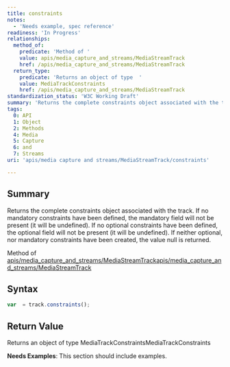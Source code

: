 ```yaml
---
title: constraints
notes:
  - 'Needs example, spec reference'
readiness: 'In Progress'
relationships:
  method_of:
    predicate: 'Method of '
    value: apis/media_capture_and_streams/MediaStreamTrack
    href: /apis/media_capture_and_streams/MediaStreamTrack
  return_type:
    predicate: 'Returns an object of type  '
    value: MediaTrackConstraints
    href: /apis/media_capture_and_streams/MediaStreamTrack
standardization_status: 'W3C Working Draft'
summary: 'Returns the complete constraints object associated with the track. If no mandatory constraints have been defined, the mandatory field will not be present (it will be undefined). If no optional constraints have been defined, the optional field will not be present (it will be undefined). If neither optional, nor mandatory constraints have been created, the value null is returned.'
tags:
  0: API
  1: Object
  2: Methods
  4: Media
  5: Capture
  6: and
  7: Streams
uri: 'apis/media capture and streams/MediaStreamTrack/constraints'

---
```

## <span>Summary</span>

Returns the complete constraints object associated with the track. If no mandatory constraints have been defined, the mandatory field will not be present (it will be undefined). If no optional constraints have been defined, the optional field will not be present (it will be undefined). If neither optional, nor mandatory constraints have been created, the value null is returned.

Method of [apis/media\_capture\_and\_streams/MediaStreamTrack](/apis/media_capture_and_streams/MediaStreamTrack)[apis/media\_capture\_and\_streams/MediaStreamTrack](/apis/media_capture_and_streams/MediaStreamTrack)

## <span>Syntax</span>

``` js
var  = track.constraints();
```

## <span>Return Value</span>

Returns an object of type MediaTrackConstraintsMediaTrackConstraints

**Needs Examples**: This section should include examples.

